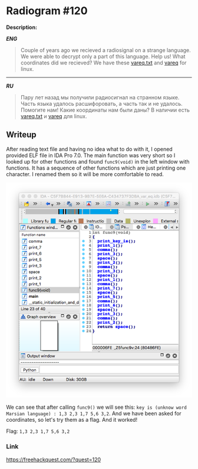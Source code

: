 # Radiogram #120
**Description:**

***ENG***
> Couple of years ago we recieved a radiosignal on a strange language. We were able to decrypt only a part of this language. Help us! What coordinates did we recieved? We have these [vareq.txt](/FHQ/files/steganography/vareq.txt) and [vareq](/FHQ/files/steganography/vareq.elf) for linux.

---

***RU***
> Пару лет назад мы получили радиосигнал на странном языке. 
> Часть языка удалось расшифоровать, а часть так и не удалось. Помогите нам!
> Какие координаты нам были даны? 
> В наличии есть [vareq.txt](/FHQ/files/steganography/vareq.txt) и [vareq](/FHQ/files/steganography/vareq.elf) для linux.

## Writeup

After reading text file and having no idea what to do with it, I opened provided ELF file in IDA Pro 7.0. The main function was very short so I looked up for other functions and found `func9(void)` in the left window with functions. It has a sequence of other functions which are just printing one character. I renamed them so it will be more comfortable to read.

![IDA_dump](/FHQ/images/steganography/IDA_dump.png)

We can see that after calling `func9()` we will see this: `key is (unknow word Marsian language) : 1,3 2,3 1,7 5,6 3,2`. And we have been asked for coordinates, so let's try them as a flag. And it worked!

Flag: `1,3 2,3 1,7 5,6 3,2`

### Link

https://freehackquest.com/?quest=120
